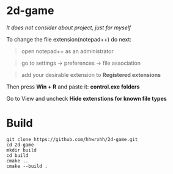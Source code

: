 # 2d-game

_It does not consider about project, just for myself_

To change the file extension(notepad++) do next:
> open notepad++ as an administrator

> go to settings -> preferences -> file association

> add your desirable extension to **Registered extensions**

Then press **Win + R** and paste it:
__control.exe folders__

Go to View and uncheck **Hide extenstions for known file types**

# Build

```
git clone https://github.com/hhwrxhh/2d-game.git
cd 2d-game
mkdir build
cd build
cmake ..
cmake --build .
```


